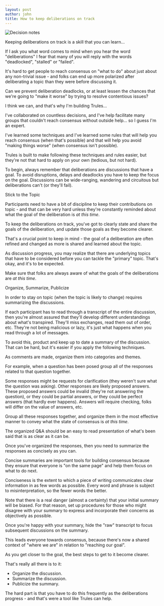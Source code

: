 ```yaml
---
layout: post
author: john
title: How to keep deliberations on track
---
```


![Decision notes](/Trules-for-decisions/assets/images/DecisionNotes.jpg)

Keeping deliberations on track is a skill that you can learn...
<!--more-->

If I ask you what word comes to mind when you hear the word "deliberations"
I fear that many of you will reply with the words "deadlocked", "stalled" or "failed".

It's hard to get people to reach consensus on "what to do" about just about any non-trivial issue -
 and folks can end up more polarized after deliberating a topic than they were before discussing it.

Can we prevent deliberation deadlocks, or at least lessen the chances that we're going to "make it worse" 
by trying to resolve contentious issues?

I think we can, and that's why I'm building Trules... 

I've collaborated on countless decisions, 
and I've help facilitate many groups that couldn't reach consensus without outside help...
so I guess I'm an expert.

I've learned some techniques and I've learned some rules 
that will help you reach consensus (when that's possible)
and that will help you avoid "making things worse" (when consensus isn't possible).

Trules is built to make following these techniques and rules easier, 
but they're not that hard to apply on your own (tedious, but not hard).

To begin, always remember that deliberations are discussions that have a goal.
To avoid disruptions, delays and deadlocks you have to keep the focus on the goal.
Discussions can be wide-ranging, wandering and circuitous 
but deliberations can't (or they'll fail). 

Stick to the Topic

Participants need to have a bit of discipline to keep their
contributions on topic - 
and that can be very hard unless they're constantly reminded
about what the goal of the deliberation is *at this time*.

To keep the deliberations on track, 
you've got to clearly state and share the goals of the deliberation, 
and update those goals as they become clearer.

That's a crucial point to keep in mind - 
the goal of a deliberation are often refined and changed as 
more is shared and learned about the topic.

As discussion progress, you may realize that there
are underlying topics that have to be considered
before you can tackle the "primary" topic.
That's okay, and it's to be expected.

Make sure that folks are always aware of what the
goals of the deliberations are *at this time*.

Organize, Summarize, Publicize

In order to stay on topic (when the topic is likely to change)
requires summarizing the discussions.

If each participant has to read through a transcript of the entire
discussion, then you're almost assured that they'll develop different
understandings about what's transpired. 
They'll miss exchanges, read them out of order, etc. 
They're not being malicious or lazy, 
it's just what happens when you read through a lot of messages.

To avoid this, product and keep up to date a summary of the discussion.
That can be hard, but it's easier if you apply the following techniques.

As comments are made, organize them into categories and themes.

For example, when a question has been posed group all of the responses related to that question together.

Some responses might be requests for clarification (they weren't sure what the question was asking).
Other responses are likely proposed answers. 
These proposed answers could be invalid 
(they're not answering the question), 
or they could be partial answers, 
or they could be perfect answers (that hardly ever happens).
Answers will require checking, folks will differ on the value of answers, etc.

Group all these responses together, and organize them in the most effective manner to convey
what the state of consensus is *at this time*.

The organized Q&A should be an easy to read presentation of what's been said that is as clear as it can be.

Once you've organized the responses, then you need to summarize the responses as concisely as you can.

Concise summaries are important tools for building consensus
because they ensure that everyone is "on the same page" and help them focus on what to do next.

Conciseness is the extent to which a piece of writing communicates clear information in as few words as possible.
Every word and phrase is subject to misinterpretation, so the fewer words the better.

Note that there is a real danger (almost a certainty) that your initial summary will be biased.
For that reason, set up procedures for those who might disagree with your summary to express 
and incorporate their concerns as objectively as possible.

Once you're happy with your summary, hide the "raw" transcript to focus subsequent discussions on the summary.

This leads everyone towards consensus, 
because there's now a shared context of "where we are" in relation to "reaching our goal".

As you get closer to the goal, the best steps to get to it become clearer.

That's really all there is to it:
- Organize the discussion. 
- Summarize the discussion. 
- Publicize the summary.

The hard part is that you have to do this frequently as the deliberations progress -
and that's were a tool like Trules can help.











